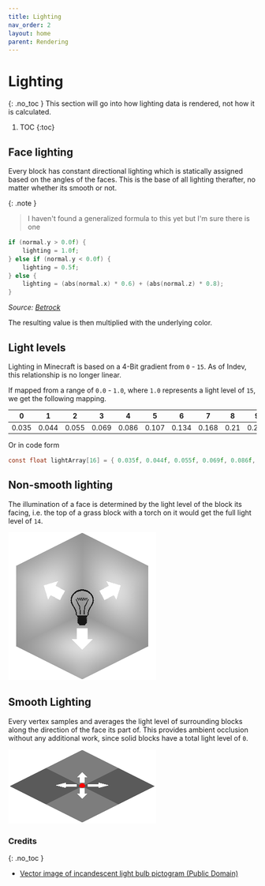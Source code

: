 ```yaml
---
title: Lighting
nav_order: 2
layout: home
parent: Rendering
---
```


# Lighting
{: .no_toc }
This section will go into how lighting data is rendered, not how it is calculated.

1. TOC
{:toc}

## Face lighting
Every block has constant directional lighting which is statically assigned based on
the angles of the faces. This is the base of all lighting therafter, no matter whether its smooth or not.

{: .note }
> I haven't found a generalized formula to this yet but I'm sure there is one

```c
if (normal.y > 0.0f) {
    lighting = 1.0f;
} else if (normal.y < 0.0f) {
    lighting = 0.5f;
} else {
    lighting = (abs(normal.x) * 0.6) + (abs(normal.z) * 0.8);
}
```
*Source: [Betrock](https://github.com/OfficialPixelBrush/Betrock/blob/5c8e83318117e89ff50f74a2b78da0e802433d8d/src/external/shaders/minecraft.fsh)*

The resulting value is then multiplied with the underlying color.

## Light levels
Lighting in Minecraft is based on a 4-Bit gradient from `0` - `15`. As of Indev, this relationship is no longer linear.

If mapped from a range of `0.0` - `1.0`, where `1.0` represents a light level of `15`, we get the following mapping.

| 0 | 1 | 2 | 3 | 4 | 5 | 6 | 7 | 8 | 9 | 10 | 11 | 12 | 13 | 14 | 15 |
| --- | --- | --- | --- | --- | --- | --- | --- | --- | --- | --- | --- | --- | --- | --- | --- |
| 0.035 | 0.044 | 0.055 | 0.069 | 0.086 | 0.107 | 0.134 | 0.168 | 0.21 | 0.262 | 0.328 | 0.41 | 0.512 | 0.64 | 0.8 | 1.0f |

Or in code form

```c
const float lightArray[16] = { 0.035f, 0.044f, 0.055f, 0.069f, 0.086f, 0.107f, 0.134f, 0.168f, 0.21f, 0.262f, 0.328f, 0.41f, 0.512f, 0.64f, 0.8f, 1.0f };
```

## Non-smooth lighting
The illumination of a face is determined by the light level of the block its facing, i.e. the top of a grass block with a torch on it would get the full light level of `14`.

![](facelighting.png)

## Smooth Lighting
Every vertex samples and averages the light level of surrounding blocks along the direction of the face its part of. This provides ambient occlusion without any additional work, since solid blocks have a total light level of `0`.

![](smoothlighting.png)

### Credits
{: .no_toc }
- [Vector image of incandescent light bulb pictogram (Public Domain)](https://publicdomainvectors.org/en/free-clipart/Vector-image-of-incandescent-light-bulb-pictogram/23310.html)